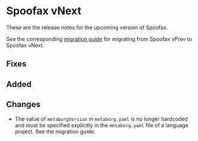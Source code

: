 # Spoofax vNext

These are the release notes for the upcoming version of Spoofax.

See the corresponding [migration guide](../migrate/vnext.md) for migrating from Spoofax vPrev to Spoofax vNext.

## Fixes

## Added

## Changes
- The value of `metaborgVersion` in `metaborg.yaml` is no longer hardcoded and must be specified explicitly in the `metaborg.yaml` file of a language project. See the migration guide.
